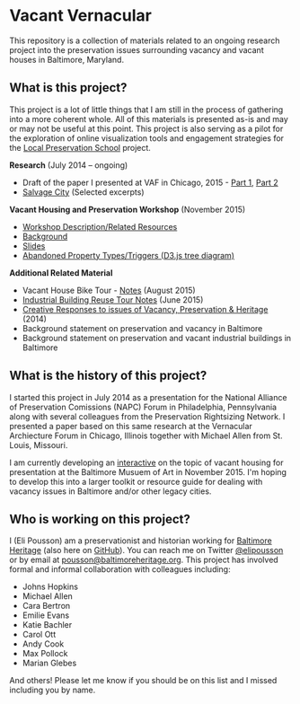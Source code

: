 # Vacant Vernacular

This repository is a collection of materials related to an ongoing research project into the preservation issues surrounding vacancy and vacant houses in Baltimore, Maryland.

## What is this project?

This project is a lot of little things that I am still in the process of gathering into a more coherent whole. All of this materials is presented as-is and may or may not be useful at this point. This project is also serving as a pilot for the exploration of online visualization tools and engagement strategies for the [Local Preservation School](localpreservation.github.io) project. 

**Research** (July 2014 – ongoing)

- Draft of the paper I presented at VAF in Chicago, 2015 - [Part 1](https://historicsprawl.wordpress.com/2015/05/12/we-have-a-problem-with-vacant-houses-in-baltimore-part-one-of-a-draft-paper-for-the-vaf-conference-in-chicago/), [Part 2](https://historicsprawl.wordpress.com/2015/05/12/we-have-a-problem-with-vacant-houses-in-baltimore-part-two-of-two/)
- [Salvage City](https://github.com/elipousson/vacant-vernacular/blob/master/salvage-city.md) (Selected excerpts)

**Vacant Housing and Preservation Workshop** (November 2015)

- [Workshop Description/Related Resources](https://github.com/elipousson/vacant-vernacular/blob/master/vacant-house-workshop.md)
- [Background](https://github.com/elipousson/vacant-vernacular/blob/master/vacant-house-background.md)
- [Slides](http://slides.com/baltimoreheritage/vacant-house-workshop#/)
- [Abandoned Property Types/Triggers (D3.js tree diagram)](http://bl.ocks.org/elipousson/ad787f9c9beb4cc48cd7)

**Additional Related Material**

- Vacant House Bike Tour - [Notes](https://docs.google.com/document/d/1N5u8WjK0PrqRMQc9bmBePGeAfYTIwCoecQxkK1Tqo1k/edit?usp=sharing) (August 2015)
- [Industrial Building Reuse Tour Notes](https://docs.google.com/document/d/18_ePOZvjwMkc3FP29dR-qvxEiXSfaXo3unegEKrUarY/edit?usp=sharing) (June 2015)
- [Creative Responses to issues of Vacancy, Preservation & Heritage](https://docs.google.com/document/d/1Qn6ugfJzjkHNN_TtT2xB_sTZHa_Zj-jF5g_x4w8QMX4/edit?usp=sharing) (2014)
- Background statement on preservation and vacancy in Baltimore
- Background statement on preservation and vacant industrial buildings in Baltimore

## What is the history of this project?

I started this project in July 2014 as a presentation for the National Alliance of Preservation Comissions (NAPC) Forum in Philadelphia, Pennsylvania along with several colleagues from the Preservation Rightsizing Network. I presented a paper based on this same research at the Vernacular Archiecture Forum in Chicago, Illinois together with Michael Allen from St. Louis, Missouri.

I am currently developing an [interactive](https://github.com/elipousson/vacant-vernacular/blob/master/vacant-house-workshop.md)
 on the topic of vacant housing for presentation at the Baltimore Musuem of Art in November 2015. I'm hoping to develop this into a larger toolkit or resource guide for dealing with vacancy issues in Baltimore and/or other legacy cities.

## Who is working on this project?

I (Eli Pousson) am a preservationist and historian working for [Baltimore Heritage](http://baltimoreheritage.org) (also here on [GitHub](http://github.com/baltimoreheritage/)). You can reach me on Twitter [@elipousson](http://twitter.com/elipousson) or by email at pousson@baltimoreheritage.org. This project has involved formal and informal collaboration with colleagues including:

- Johns Hopkins
- Michael Allen
- Cara Bertron
- Emilie Evans
- Katie Bachler
- Carol Ott
- Andy Cook
- Max Pollock
- Marian Glebes

And others! Please let me know if you should be on this list and I missed including you by name.
